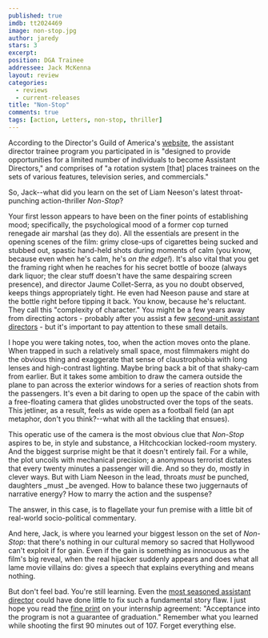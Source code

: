 ```yaml
---
published: true
imdb: tt2024469
image: non-stop.jpg
author: jaredy
stars: 3
excerpt: 
position: DGA Trainee 
addressee: Jack McKenna
layout: review
categories: 
  - reviews
  - current-releases
title: "Non-Stop"
comments: true
tags: [action, Letters, non-stop, thriller]
---
```

According to the Director's Guild of America's [website][1], the assistant director trainee program you participated in is "designed to provide opportunities for a limited number of individuals to become Assistant Directors," and comprises of "a rotation system [that] places trainees on the sets of various features, television series, and commercials."

   [1]: http://www.dgatrainingprogram.org/

So, Jack--what did you learn on the set of Liam Neeson's latest throat-punching action-thriller _Non-Stop_?

Your first lesson appears to have been on the finer points of establishing mood; specifically, the psychological mood of a former cop turned renegade air marshal (as they do). All the essentials are present in the opening scenes of the film: grimy close-ups of cigarettes being sucked and stubbed out, spastic hand-held shots during moments of calm (you know, because even when he's calm, he's _on the edge!_). It's also vital that you get the framing right when he reaches for his secret bottle of booze (always dark liquor; the clear stuff doesn't have the same despairing screen presence), and director Jaume Collet-Serra, as you no doubt observed, keeps things appropriately tight. He even had Neeson pause and stare at the bottle right before tipping it back. You know, because he's reluctant. They call this "complexity of character." You might be a few years away from directing actors - probably after you assist a few [second-unit assistant directors][2] - but it's important to pay attention to these small details.

   [2]: /content/2013/3/8/oz-the-great-and-powerful.html

I hope you were taking notes, too, when the action moves onto the plane. When trapped in such a relatively small space, most filmmakers might do the obvious thing and exaggerate that sense of claustrophobia with long lenses and high-contrast lighting. Maybe bring back a bit of that shaky-cam from earlier. But it takes some ambition to draw the camera outside the plane to pan across the exterior windows for a series of reaction shots from the passengers. It's even a bit daring to open up the space of the cabin with a free-floating camera that glides unobstructed over the tops of the seats. This jetliner, as a result, feels as wide open as a football field (an apt metaphor, don't you think?--what with all the tackling that ensues).

This operatic use of the camera is the most obvious clue that _Non-Stop_ aspires to be, in style and substance, a Hitchcockian locked-room mystery. And the biggest surprise might be that it doesn't entirely fail. For a while, the plot uncoils with mechanical precision; a anonymous terrorist dictates that every twenty minutes a passenger will die. And so they do, mostly in clever ways. But with Liam Neeson in the lead, throats _must_ be punched, daughters _must _be avenged. How to balance these two juggernauts of narrative energy? How to marry the action and the suspense?

The answer, in this case, is to flagellate your fun premise with a little bit of real-world socio-political commentary.

And here, Jack, is where you learned your biggest lesson on the set of _Non-Stop_: that there's nothing in our cultural memory so sacred that Hollywood can't exploit if for gain. Even if the gain is something as innocuous as the film's big reveal, when the real hijacker suddenly appears and does what all lame movie villains do: gives a speech that explains everything and means nothing.

But don't feel bad. You're still learning. Even the [most seasoned assistant director][3] could have done little to fix such a fundamental story flaw. I just hope you read the [fine print][4] on your internship agreement: "Acceptance into the program is not a guarantee of graduation." Remember what you learned while shooting the first 90 minutes out of 107. Forget everything else.

   [3]: /content/2012/5/18/battleship.html
   [4]: http://www.dgatrainingprogram.org/index.php?mnu=3